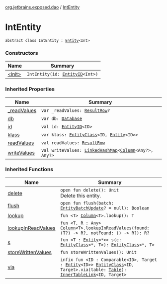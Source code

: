 [org.jetbrains.exposed.dao](../index.md) / [IntEntity](.)

# IntEntity

`abstract class IntEntity : `[`Entity`](../-entity/index.md)`<Int>`

### Constructors

| Name | Summary |
|---|---|
| [&lt;init&gt;](-init-.md) | `IntEntity(id: `[`EntityID`](../-entity-i-d/index.md)`<Int>)` |

### Inherited Properties

| Name | Summary |
|---|---|
| [_readValues](../-entity/_read-values.md) | `var _readValues: `[`ResultRow`](../../org.jetbrains.exposed.sql/-result-row/index.md)`?` |
| [db](../-entity/db.md) | `var db: `[`Database`](../../org.jetbrains.exposed.sql/-database/index.md) |
| [id](../-entity/id.md) | `val id: `[`EntityID`](../-entity-i-d/index.md)`<ID>` |
| [klass](../-entity/klass.md) | `var klass: `[`EntityClass`](../-entity-class/index.md)`<ID, `[`Entity`](../-entity/index.md)`<ID>>` |
| [readValues](../-entity/read-values.md) | `val readValues: `[`ResultRow`](../../org.jetbrains.exposed.sql/-result-row/index.md) |
| [writeValues](../-entity/write-values.md) | `val writeValues: `[`LinkedHashMap`](http://docs.oracle.com/javase/6/docs/api/java/util/LinkedHashMap.html)`<`[`Column`](../../org.jetbrains.exposed.sql/-column/index.md)`<Any?>, Any?>` |

### Inherited Functions

| Name | Summary |
|---|---|
| [delete](../-entity/delete.md) | `open fun delete(): Unit`<br>Delete this entity. |
| [flush](../-entity/flush.md) | `open fun flush(batch: `[`EntityBatchUpdate`](../../org.jetbrains.exposed.sql.statements/-entity-batch-update/index.md)`? = null): Boolean` |
| [lookup](../-entity/lookup.md) | `fun <T> `[`Column`](../../org.jetbrains.exposed.sql/-column/index.md)`<T>.lookup(): T` |
| [lookupInReadValues](../-entity/lookup-in-read-values.md) | `fun <T, R : Any> `[`Column`](../../org.jetbrains.exposed.sql/-column/index.md)`<T>.lookupInReadValues(found: (T?) -> R?, notFound: () -> R?): R?` |
| [s](../-entity/s.md) | `fun <T : `[`Entity`](../-entity/index.md)`<*>> s(c: `[`EntityClass`](../-entity-class/index.md)`<*, T>): `[`EntityClass`](../-entity-class/index.md)`<*, T>` |
| [storeWrittenValues](../-entity/store-written-values.md) | `fun storeWrittenValues(): Unit` |
| [via](../-entity/via.md) | `infix fun <ID : Comparable<ID>, Target : `[`Entity`](../-entity/index.md)`<ID>> `[`EntityClass`](../-entity-class/index.md)`<ID, Target>.via(table: `[`Table`](../../org.jetbrains.exposed.sql/-table/index.md)`): `[`InnerTableLink`](../-inner-table-link/index.md)`<ID, Target>` |
